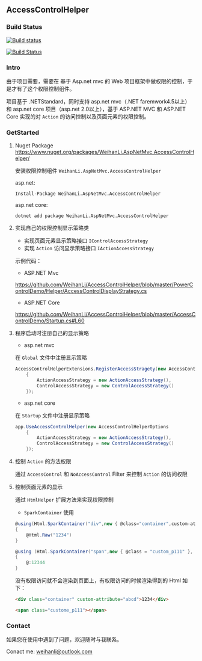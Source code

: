 ## AccessControlHelper

### Build Status

[![Build status](https://ci.appveyor.com/api/projects/status/ht69a1o8b9ss9v8a?svg=true)](https://ci.appveyor.com/project/WeihanLi/accesscontroldemo)

[![Build Status](https://travis-ci.org/WeihanLi/AccessControlHelper.svg?branch=master)](https://travis-ci.org/WeihanLi/AccessControlHelper)

### Intro

由于项目需要，需要在 基于 Asp.net mvc 的 Web 项目框架中做权限的控制，于是才有了这个权限控制组件。

项目基于 .NETStandard，同时支持 asp.net mvc（.NET faremwork4.5以上） 和 asp.net core 项目（asp.net 2.0以上），基于 ASP.NET MVC 和 ASP.NET Core 实现的对 `Action` 的访问控制以及页面元素的权限控制。

### GetStarted

1. Nuget Package <https://www.nuget.org/packages/WeihanLi.AspNetMvc.AccessControlHelper/> 
   
   安装权限控制组件 `WeihanLi.AspNetMvc.AccessControlHelper` 

   asp.net:

   ```
   Install-Package WeihanLi.AspNetMvc.AccessControlHelper
   ```

   asp.net core:

   ```
   dotnet add package WeihanLi.AspNetMvc.AccessControlHelper
   ```

1. 实现自己的权限控制显示策略类

    - 实现页面元素显示策略接口 `IControlAccessStrategy`
    - 实现 `Action` 访问显示策略接口 `IActionAccessStrategy`

    示例代码：
    
    - ASP.NET Mvc
   
   <https://github.com/WeihanLi/AccessControlHelper/blob/master/PowerControlDemo/Helper/AccessControlDisplayStrategy.cs>

    - ASP.NET Core

   <https://github.com/WeihanLi/AccessControlHelper/blob/master/AccessControlDemo/Startup.cs#L60>


1. 程序启动时注册自己的显示策略

    - asp.net mvc

    在 `Global` 文件中注册显示策略
    ``` csharp
    AccessControlHelperExtensions.RegisterAccessStragety(new AccessControlHelperOptions
        {
            ActionAccessStrategy = new ActionAccessStrategy(),
            ControlAccessStrategy = new ControlAccessStrategy()
        });
    ```
    
    - asp.net core

    在 `Startup` 文件中注册显示策略
    ``` csharp
    app.UseAccessControlHelper(new AccessControlHelperOptions
        {
            ActionAccessStrategy = new ActionAccessStrategy(),
            ControlAccessStrategy = new ControlAccessStrategy()
        });
    ```
    

1. 控制 `Action` 的方法权限

    通过 `AccessControl` 和 `NoAccessControl` Filter 来控制 `Action` 的访问权限

1. 控制页面元素的显示

    通过 `HtmlHelper` 扩展方法来实现权限控制

    - `SparkContainer` 使用
    
    ``` csharp
    @using(Html.SparkContainer("div",new { @class="container",custom-attribute = "abcd" }))
    {
        @Html.Raw("1234")
    }

    @using (Html.SparkContainer("span",new { @class = "custom_p111" }, "F7A17FF9-3371-4667-B78E-BD11691CA852"))
    {
        @:12344
    }
    ```

    没有权限访问就不会渲染到页面上，有权限访问的时候渲染得到的 Html 如下：

    ``` html
    <div class="container" custom-attribute="abcd">1234</div>

    <span class="custome_p111"></span>
    ```

### Contact

如果您在使用中遇到了问题，欢迎随时与我联系。

Conact me: <weihanli@outlook.com>